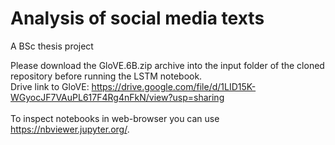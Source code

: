 # Analysis of social media texts
A BSc thesis project

Please download the GloVE.6B.zip archive into the input folder of the cloned repository before running the LSTM notebook.<br/>
Drive link to GloVE: https://drive.google.com/file/d/1LID15K-WGyocJF7VAuPL617F4Rg4nFkN/view?usp=sharing  
<br/>
To inspect notebooks in web-browser you can use https://nbviewer.jupyter.org/.

